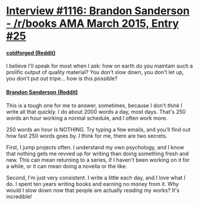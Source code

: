 # [Interview #1116: Brandon Sanderson - /r/books AMA March 2015, Entry #25](https://www.theoryland.com/intvmain.php?i=1116#25)

#### [coldforged (Reddit)](http://www.reddit.com/r/books/comments/2ytg2h/im_novelist_brandon_sanderson_ama/cpcraow)

I believe I'll speak for most when I ask: how on earth do you maintain such a prolific output of quality material? You don't slow down, you don't let up, you don't put out tripe... how is this possible?

#### [Brandon Sanderson (Reddit)](http://www.reddit.com/r/books/comments/2ytg2h/im_novelist_brandon_sanderson_ama/cpcyevl)

This is a tough one for me to answer, sometimes, because I don't
*think*
I write all that quickly. I do about 2000 words a day, most days. That's 250 words an hour working a normal schedule, and I often work more.

250 words an hour is NOTHING. Try typing a few emails, and you'll find out how fast 250 words goes by. I think for me, there are two secrets.

First, I jump projects often. I understand my own psychology, and I know that nothing gets me revved up for writing than doing something fresh and new. This can mean returning to a series, if I haven't been working on it for a while, or it can mean doing a novella or the like.

Second, I'm just very consistent. I write a little each day, and I love what I do. I spent ten years writing books and earning no money from it. Why would I slow down now that people are actually
*reading*
my works? It's incredible!

